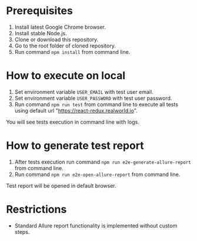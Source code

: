 # Prerequisites
1. Install latest Google Chrome browser.
1. Install stable Node.js.
1. Clone or download this repository.
1. Go to the root folder of cloned repository.
1. Run command `npm install` from command line.

# How to execute on local
1. Set environment variable `USER_EMAIL` with test user email.
1. Set environment variable `USER_PASSWORD` with test user password.
1. Run command `npm run test` from command line to execute all tests using default url "https://react-redux.realworld.io".

You will see tests execution in command line with logs.

# How to generate test report
1. After tests execution run command `npm run e2e-generate-allure-report` from command line.
2. Run command `npm run e2e-open-allure-report` from command line.

Test report will be opened in default browser.

# Restrictions
- Standard Allure report functionality is implemented without custom steps.
